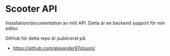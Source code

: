# Scooter API

Installation/documentation av mitt API.
Detta är en backend support för min editor.

GitHub för detta repo är publicerat på:

* https://github.com/alexander97olsson/
